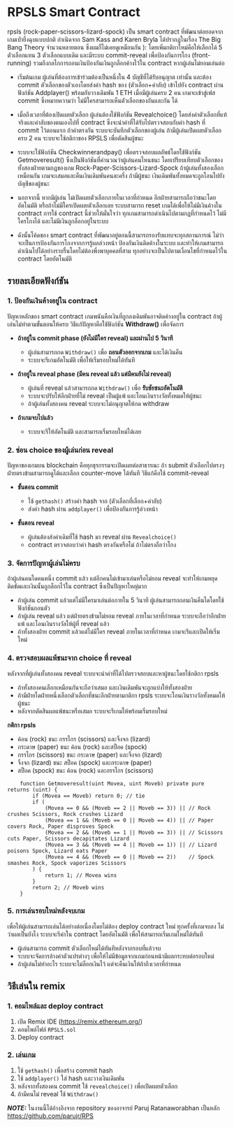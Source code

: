 # RPSLS Smart Contract  

rpsls (rock-paper-scissors-lizard-spock) เป็น smart contract ที่พัฒนาต่อยอดจากเกมเป่ายิ้งฉุบแบบปกติ กำเนิดจาก Sam Kass and Karen Bryla ได้ปรากฎในเรื่อง The Big Bang Theory จำนวนหลายตอน ซึ่งผมก็ไม่เคยดูเหมือนกัน ): โดยเพิ่มกติกาใหม่คือให้เลือกได้ 5 ตัวเลือกแทน 3 ตัวเลือกแบบเดิม และมีระบบ commit-reveal เพื่อป้องกันการโกง (front-running) รวมถึงกลไกการถอนเงินป้องกันเงินถูกล็อกค้างไว้ใน contract หากผู้เล่นไม่ยอมเล่นต่อ

- เริ่มต้นเกม ผู้เล่นที่ต้องการเข้าร่วมต้องเป็นหนึ่งใน 4 บัญชีที่ได้รับอนุญาต เท่านั้น และต้อง commit ตัวเลือกของตัวเองโดยส่งค่า hash ของ (ตัวเลือก+ค่าลับ) เข้าไปยัง contract ผ่านฟังก์ชัน Addplayer() พร้อมกับวางเดิมพัน 1 ETH เมื่อมีผู้เล่นครบ 2 คน เกมจะเข้าสู่เฟส commit ซึ่งหมายความว่า ไม่มีใครสามารถเห็นตัวเลือกของกันและกัน ได้

- เมื่อถึงเวลาที่ต้องเปิดเผยตัวเลือก ผู้เล่นต้องใช้ฟังก์ชัน Revealchoice() โดยส่งค่าตัวเลือกที่แท้จริงและค่าลับของตนเองไปที่ contract ซึ่งจะนำค่าที่ได้รับไปตรวจสอบกับค่า hash ที่ commit ไว้ตอนแรก ถ้าค่าตรงกัน ระบบจะบันทึกตัวเลือกของผู้เล่น ถ้ามีผู้เล่นเปิดเผยตัวเลือกครบ 2 คน ระบบจะใช้กติกาของ RPSLS เพื่อตัดสินผู้ชนะ

- ระบบจะใช้ฟังก์ชัน Checkwinnerandpay() เพื่อตรวจสอบผลลัพธ์โดยใช้ฟังก์ชัน Getmoveresult() ซึ่งเป็นฟังก์ชันที่คำนวณว่าผู้เล่นคนไหนชนะ โดยเปรียบเทียบตัวเลือกของทั้งสองฝ่ายตามกฎของเกม Rock-Paper-Scissors-Lizard-Spock ถ้าผู้เล่นทั้งสองเลือกเหมือนกัน เกมจะเสมอและคืนเงินเดิมพันคนละครึ่ง ถ้ามีผู้ชนะ เงินเดิมพันทั้งหมดจะถูกโอนไปยังบัญชีของผู้ชนะ

- นอกจากนี้ หากมีผู้เล่น ไม่เปิดเผยตัวเลือกภายในเวลาที่กำหนด อีกฝ่ายสามารถถือว่าชนะโดยอัตโนมัติ หรือถ้าไม่มีใครเปิดเผยตัวเลือกเลย ระบบสามารถ reset เกมได้เพื่อให้ไม่มีเงินค้างใน contract การใช้ contract นี้ช่วยให้มั่นใจว่า ทุกเกมสามารถดำเนินไปตามกฎที่กำหนดไว้ ไม่มีใครโกงได้ และไม่มีเงินถูกล็อกอยู่ในระบบ

- ดังนั้นโค้ดของ smart contract ที่พัฒนาอยู่ตอนนี้สามารถรองรับแทบจะทุกสถานการณ์ ไม่ว่าจะเป็นการป้องกันการโกงจากการรู้ผลล่วงหน้า ป้องกันเงินติดค้างในระบบ และทำให้เกมสามารถดำเนินไปได้อย่างราบรื่นโดยไม่ต้องพึ่งพาบุคคลที่สาม ทุกอย่างจะเป็นไปตามเงื่อนไขที่กำหนดไว้ใน contract โดยอัตโนมัติ

## รายละเอียดฟังก์ชัน  

### 1. ป้องกันเงินค้างอยู่ใน contract  
ปัญหาหลักของ smart contract เกมพนันคือเงินที่ถูกลงเดิมพันอาจติดค้างอยู่ใน contract ถ้าผู้เล่นไม่ทำตามขั้นตอนให้ครบ วิธีแก้ปัญหาคือใช้ฟังก์ชัน **Withdraw()** เพื่อจัดการ

- **ถ้าอยู่ใน commit phase (ยังไม่มีใคร reveal) และผ่านไป 5 วินาที**  
  - ผู้เล่นสามารถกด `Withdraw()` เพื่อ **ถอนตัวออกจากเกม** และได้เงินคืน  
  - ระบบจะรีเกมอัตโนมัติ เพื่อให้เริ่มรอบใหม่ได้ทันที  

- **ถ้าอยู่ใน reveal phase (มีคน reveal แล้ว แต่มีคนยังไม่ reveal)**  
  - ผู้เล่นที่ reveal แล้วสามารถกด `Withdraw()` เพื่อ **รับชัยชนะอัตโนมัติ**  
  - ระบบจะปรับให้อีกฝ่ายที่ไม่ reveal เป็นผู้แพ้ และโอนเงินรางวัลทั้งหมดให้ผู้ชนะ  
  - ถ้าผู้เล่นทั้งสองคน reveal ระบบจะไม่อนุญาตให้กด withdraw  

- **ถ้าเกมจบไปแล้ว**  
  - ระบบจะรีให้อัตโนมัติ และสามารถเริ่มรอบใหม่ได้เลย  

### 2. ซ่อน choice ของผู้เล่นก่อน reveal  
ปัญหาของเกมบน blockchain คือทุกธุรกรรมจะเปิดเผยต่อสาธารณะ ถ้า submit ตัวเลือกไปตรงๆ ฝ่ายตรงข้ามสามารถดูได้และเลือก counter-move ได้ทันที วิธีแก้คือใช้ commit-reveal  

- **ขั้นตอน commit**  
  - ใช้ `gethash()` สร้างค่า hash จาก (ตัวเลือกที่เลือก+ค่าลับ)  
  - ส่งค่า hash ผ่าน `addplayer()` เพื่อป้องกันการรู้ล่วงหน้า  

- **ขั้นตอน reveal**  
  - ผู้เล่นต้องส่งค่าเดิมที่ใช้ hash มา reveal ผ่าน `Revealchoice()`  
  - contract ตรวจสอบว่าค่า hash ตรงกันหรือไม่ ถ้าไม่ตรงถือว่าโกง

### 3. จัดการปัญหาผู้เล่นไม่ครบ  
ถ้าผู้เล่นคนใดคนหนึ่ง commit แล้ว แต่อีกคนไม่เข้ามาเล่นหรือไม่ยอม reveal จะทำให้เกมหยุดติดขัดและเงินนั้นถูกล็อกไว้ใน contract ซึ่งเป็นปัญหาใหญ่มาก  

- ถ้าผู้เล่น commit แล้วแต่ไม่มีใครมาเล่นต่อภายใน 5 วินาที ผู้เล่นสามารถถอนเงินคืนไดโดยใช้ฟังก์ชันถอนตัว  
- ถ้าผู้เล่น reveal แล้ว แต่ฝ่ายตรงข้ามไม่ยอม reveal ภายในเวลาที่กำหนด ระบบจะถือว่าอีกฝ่ายแพ้ และโอนเงินรางวัลให้ผู้ที่ reveal แล้ว  
- ถ้าทั้งสองฝ่าย commit แล้วแต่ไม่มีใคร reveal ภายในเวลาที่กำหนด เกมจะรีและเปิดให้เริ่มใหม่  

### 4. ตรวจสอบผลแพ้ชนะจาก choice ที่ reveal  
หลังจากที่ผู้เล่นทั้งสองคน reveal ระบบจะนำค่าที่ได้ไปตรวจสอบและหาผู้ชนะโดยใช้กติกา rpsls  

- ถ้าทั้งสองคนเลือกเหมือนกันจะถือว่าเสมอ และเงินเดิมพันจะถูกแบ่งให้ทั้งสองฝ่าย 
- ถ้ามีฝ่ายใดฝ่ายหนึ่งเลือกตัวเลือกที่ชนะอีกฝ่ายตามกติกา rpsls ระบบจะโอนเงินรางวัลทั้งหมดให้ผู้ชนะ  
- หลังจากตัดสินผลแพ้ชนะหรือเสมอ ระบบจะรีเกมให้พร้อมเริ่มรอบใหม่

**กติกา rpsls**
- ค้อน (rock) ชนะ กรรไกร (scissors) และจิ้งจก (lizard)
- กระดาษ (paper) ชนะ ค้อน (rock) และสป็อค (spock)
- กรรไกร (scissors) ชนะ กระดาษ (paper) และจิ้งจก (lizard)
- จิ้งจก (lizard) ชนะ สป็อค (spock) และกระดาษ (paper)
- สป็อค (spock) ชนะ ค้อน (rock) และกรรไกร (scissors)

```solidity
    function Getmoveresult(uint Movea, uint Moveb) private pure returns (uint) {
        if (Movea == Moveb) return 0; // tie
        if (
            (Movea == 0 && (Moveb == 2 || Moveb == 3)) || // Rock crushes Scissors, Rock crushes Lizard
            (Movea == 1 && (Moveb == 0 || Moveb == 4)) || // Paper covers Rock, Paper disproves Spock
            (Movea == 2 && (Moveb == 1 || Moveb == 3)) || // Scissors cuts Paper, Scissors decapitates Lizard
            (Movea == 3 && (Moveb == 4 || Moveb == 1)) || // Lizard poisons Spock, Lizard eats Paper
            (Movea == 4 && (Moveb == 0 || Moveb == 2))    // Spock smashes Rock, Spock vaporizes Scissors
        ) {
            return 1; // Movea wins
        }
        return 2; // Moveb wins
    }
```

### 5. การเล่นรอบใหม่หลังจบเกม  
เพื่อให้ผู้เล่นสามารถเล่นได้อย่างต่อเนื่องโดยไม่ต้อง deploy contract ใหม่ ทุกครั้งที่เกมจบลง ไม่ว่าผลเป็นยังไง ระบบจะรีค่าใน contract โดยอัตโนมัติ เพื่อให้สามารถเริ่มเกมใหม่ได้ทันที  

- ผู้เล่นสามารถ commit ตัวเลือกใหม่ได้ทันทีหลังจากรอบที่แล้วจบ  
- ระบบจะจัดการล้างค่าตัวแปรต่างๆ เพื่อให้ไม่มีข้อมูลจากเกมก่อนหน้ามีผลกระทบต่อรอบใหม่  
- ถ้าผู้เล่นไม่ทำอะไร ระบบจะไม่ล็อกเงินไว้ แต่จะคืนเงินให้ถ้าถึงเวลาที่กำหนด  

## วิธีเล่นใน remix  
### 1. คอมไพล์และ deploy contract  
1. เปิด Remix IDE (https://remix.ethereum.org/)  
2. คอมไพล์ไฟล์ `RPSLS.sol`  
3. Deploy contract  

### 2. เล่นเกม  
1. ใช้ `gethash()` เพื่อสร้าง commit hash  
2. ใช้ `addplayer()` ใส่ hash และวางเงินเดิมพัน  
3. หลังจากทั้งสองคน commit ใช้ `revealchoice()` เพื่อเปิดเผยตัวเลือก  
4. ถ้ามีคนไม่ reveal ใช้ `Withdraw()`  

**_NOTE:_** ในงานนี้ได้อ้างอิงจาก repository ของอาจารย์ Paruj Ratanaworabhan เป็นหลัก https://github.com/parujr/RPS 
